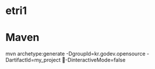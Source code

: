 # etri1

# Maven
mvn archetype:generate -DgroupId=kr.godev.opensource -DartifactId=my_project -DinteractiveMode=false
